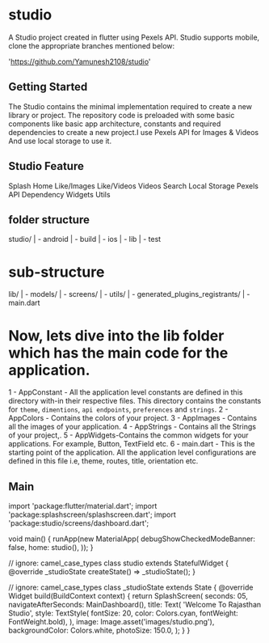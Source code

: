 # studio
A Studio project created in flutter using Pexels API. Studio supports mobile, clone the appropriate branches mentioned below:

'https://github.com/Yamunesh2108/studio'


## Getting Started

The Studio contains the minimal implementation required to create a new library or project. The repository code is preloaded with some basic components like basic app architecture, constants and required dependencies to create a new project.I use Pexels API for Images & Videos And use local storage to use it.


## Studio Feature

Splash
Home
Like/Images
Like/Videos
Videos
Search
Local Storage
Pexels API
Dependency
Widgets
Utils

## folder structure

studio/
| - android
| - build
| - ios
| - lib
| - test

# sub-structure

lib/
| - models/
| - screens/
| - utils/
| - generated_plugins_registrants/
| - main.dart


# Now, lets dive into the lib folder which has the main code for the application.

1 - AppConstant - All the application level constants are defined in this directory with-in their respective files. This directory contains the constants for `theme`, `dimentions`, `api endpoints`, `preferences` and `strings`.
2 - AppColors - Contains the colors of your project.
3 - AppImages - Contains all the images of your application.
4 - AppStrings - Contains all the Strings of your project,.
5 - AppWidgets-Contains the common widgets for your applications. For example, Button, TextField etc.
6 - main.dart - This is the starting point of the application. All the application level configurations are defined in this file i.e, theme, routes, title, orientation etc.


## Main

import 'package:flutter/material.dart';
import 'package:splashscreen/splashscreen.dart';
import 'package:studio/screens/dashboard.dart';

void main() {
  runApp(new MaterialApp(
    debugShowCheckedModeBanner: false,
    home: studio(),
  ));
}

// ignore: camel_case_types
class studio extends StatefulWidget {
  @override
  _studioState createState() => _studioState();
}

// ignore: camel_case_types
class _studioState extends State<studio> {
  @override
  Widget build(BuildContext context) {
    return SplashScreen(
      seconds: 05,
      navigateAfterSeconds: MainDashboard(),
      title: Text(
        'Welcome To Rajasthan Studio',
        style: TextStyle(
            fontSize: 20, color: Colors.cyan, fontWeight: FontWeight.bold),
      ),
      image: Image.asset('images/studio.png'),
      backgroundColor: Colors.white,
      photoSize: 150.0,
    );
  }
}
